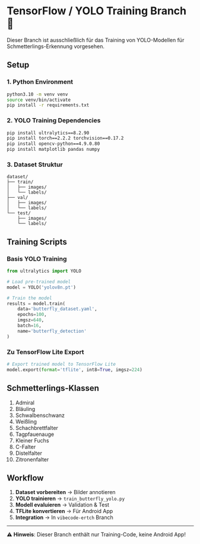 # TensorFlow / YOLO Training Branch 🤖

Dieser Branch ist ausschließlich für das Training von YOLO-Modellen für Schmetterlings-Erkennung vorgesehen.

## Setup

### 1. Python Environment
```bash
python3.10 -m venv venv
source venv/bin/activate
pip install -r requirements.txt
```

### 2. YOLO Training Dependencies
```bash
pip install ultralytics==8.2.90
pip install torch==2.2.2 torchvision==0.17.2
pip install opencv-python==4.9.0.80
pip install matplotlib pandas numpy
```

### 3. Dataset Struktur
```
dataset/
├── train/
│   ├── images/
│   └── labels/
├── val/
│   ├── images/
│   └── labels/
└── test/
    ├── images/
    └── labels/
```

## Training Scripts

### Basis YOLO Training
```python
from ultralytics import YOLO

# Load pre-trained model
model = YOLO('yolov8n.pt')

# Train the model
results = model.train(
    data='butterfly_dataset.yaml',
    epochs=100,
    imgsz=640,
    batch=16,
    name='butterfly_detection'
)
```

### Zu TensorFlow Lite Export
```python
# Export trained model to TensorFlow Lite
model.export(format='tflite', int8=True, imgsz=224)
```

## Schmetterlings-Klassen
1. Admiral
2. Bläuling
3. Schwalbenschwanz
4. Weißling
5. Schachbrettfalter
6. Tagpfauenauge
7. Kleiner Fuchs
8. C-Falter
9. Distelfalter
10. Zitronenfalter

## Workflow

1. **Dataset vorbereiten** → Bilder annotieren
2. **YOLO trainieren** → `train_butterfly_yolo.py`
3. **Modell evaluieren** → Validation & Test
4. **TFLite konvertieren** → Für Android App
5. **Integration** → In `vibecode-ertch` Branch

---
⚠️ **Hinweis**: Dieser Branch enthält nur Training-Code, keine Android App!
